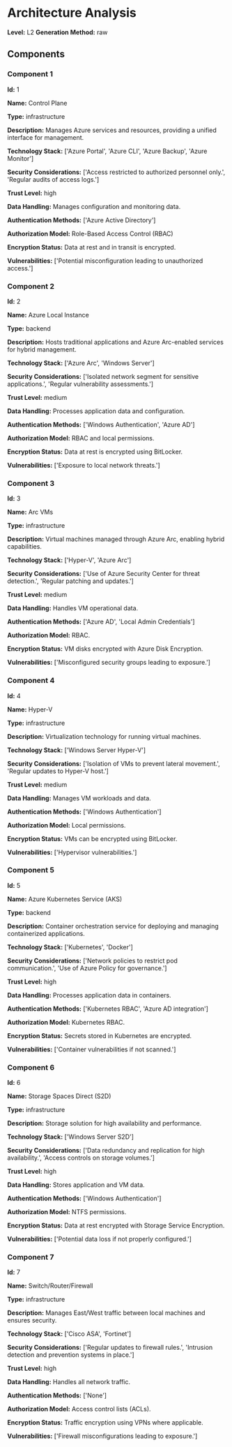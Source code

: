 # Architecture Analysis

**Level:** L2
**Generation Method:** raw

## Components

### Component 1

**Id:** 1

**Name:** Control Plane

**Type:** infrastructure

**Description:** Manages Azure services and resources, providing a unified interface for management.

**Technology Stack:** ['Azure Portal', 'Azure CLI', 'Azure Backup', 'Azure Monitor']

**Security Considerations:** ['Access restricted to authorized personnel only.', 'Regular audits of access logs.']

**Trust Level:** high

**Data Handling:** Manages configuration and monitoring data.

**Authentication Methods:** ['Azure Active Directory']

**Authorization Model:** Role-Based Access Control (RBAC)

**Encryption Status:** Data at rest and in transit is encrypted.

**Vulnerabilities:** ['Potential misconfiguration leading to unauthorized access.']

### Component 2

**Id:** 2

**Name:** Azure Local Instance

**Type:** backend

**Description:** Hosts traditional applications and Azure Arc-enabled services for hybrid management.

**Technology Stack:** ['Azure Arc', 'Windows Server']

**Security Considerations:** ['Isolated network segment for sensitive applications.', 'Regular vulnerability assessments.']

**Trust Level:** medium

**Data Handling:** Processes application data and configuration.

**Authentication Methods:** ['Windows Authentication', 'Azure AD']

**Authorization Model:** RBAC and local permissions.

**Encryption Status:** Data at rest is encrypted using BitLocker.

**Vulnerabilities:** ['Exposure to local network threats.']

### Component 3

**Id:** 3

**Name:** Arc VMs

**Type:** infrastructure

**Description:** Virtual machines managed through Azure Arc, enabling hybrid capabilities.

**Technology Stack:** ['Hyper-V', 'Azure Arc']

**Security Considerations:** ['Use of Azure Security Center for threat detection.', 'Regular patching and updates.']

**Trust Level:** medium

**Data Handling:** Handles VM operational data.

**Authentication Methods:** ['Azure AD', 'Local Admin Credentials']

**Authorization Model:** RBAC.

**Encryption Status:** VM disks encrypted with Azure Disk Encryption.

**Vulnerabilities:** ['Misconfigured security groups leading to exposure.']

### Component 4

**Id:** 4

**Name:** Hyper-V

**Type:** infrastructure

**Description:** Virtualization technology for running virtual machines.

**Technology Stack:** ['Windows Server Hyper-V']

**Security Considerations:** ['Isolation of VMs to prevent lateral movement.', 'Regular updates to Hyper-V host.']

**Trust Level:** medium

**Data Handling:** Manages VM workloads and data.

**Authentication Methods:** ['Windows Authentication']

**Authorization Model:** Local permissions.

**Encryption Status:** VMs can be encrypted using BitLocker.

**Vulnerabilities:** ['Hypervisor vulnerabilities.']

### Component 5

**Id:** 5

**Name:** Azure Kubernetes Service (AKS)

**Type:** backend

**Description:** Container orchestration service for deploying and managing containerized applications.

**Technology Stack:** ['Kubernetes', 'Docker']

**Security Considerations:** ['Network policies to restrict pod communication.', 'Use of Azure Policy for governance.']

**Trust Level:** high

**Data Handling:** Processes application data in containers.

**Authentication Methods:** ['Kubernetes RBAC', 'Azure AD integration']

**Authorization Model:** Kubernetes RBAC.

**Encryption Status:** Secrets stored in Kubernetes are encrypted.

**Vulnerabilities:** ['Container vulnerabilities if not scanned.']

### Component 6

**Id:** 6

**Name:** Storage Spaces Direct (S2D)

**Type:** infrastructure

**Description:** Storage solution for high availability and performance.

**Technology Stack:** ['Windows Server S2D']

**Security Considerations:** ['Data redundancy and replication for high availability.', 'Access controls on storage volumes.']

**Trust Level:** high

**Data Handling:** Stores application and VM data.

**Authentication Methods:** ['Windows Authentication']

**Authorization Model:** NTFS permissions.

**Encryption Status:** Data at rest encrypted with Storage Service Encryption.

**Vulnerabilities:** ['Potential data loss if not properly configured.']

### Component 7

**Id:** 7

**Name:** Switch/Router/Firewall

**Type:** infrastructure

**Description:** Manages East/West traffic between local machines and ensures security.

**Technology Stack:** ['Cisco ASA', 'Fortinet']

**Security Considerations:** ['Regular updates to firewall rules.', 'Intrusion detection and prevention systems in place.']

**Trust Level:** high

**Data Handling:** Handles all network traffic.

**Authentication Methods:** ['None']

**Authorization Model:** Access control lists (ACLs).

**Encryption Status:** Traffic encryption using VPNs where applicable.

**Vulnerabilities:** ['Firewall misconfigurations leading to exposure.']

